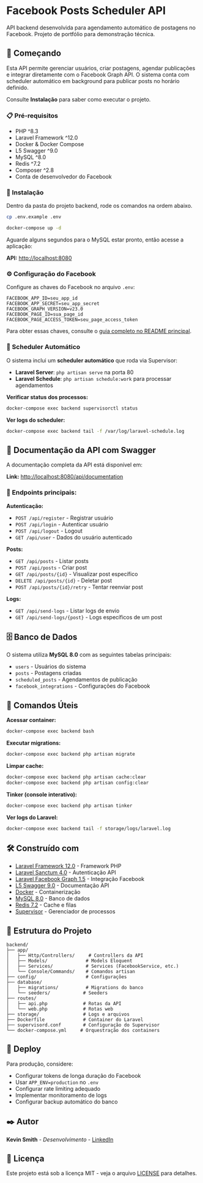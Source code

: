 # Facebook Posts Scheduler API

API backend desenvolvida para agendamento automático de postagens no Facebook. Projeto de portfólio para demonstração técnica.

## 🚀 Começando

Esta API permite gerenciar usuários, criar postagens, agendar publicações e integrar diretamente com o Facebook Graph API. O sistema conta com scheduler automático em background para publicar posts no horário definido.

Consulte **Instalação** para saber como executar o projeto.

### 📋 Pré-requisitos

-   PHP ^8.3
-   Laravel Framework ^12.0
-   Docker & Docker Compose
-   L5 Swagger ^9.0
-   MySQL ^8.0
-   Redis ^7.2
-   Composer ^2.8
-   Conta de desenvolvedor do Facebook

### 🔧 Instalação

Dentro da pasta do projeto backend, rode os comandos na ordem abaixo.

```bash
cp .env.example .env
```

```bash
docker-compose up -d
```

Aguarde alguns segundos para o MySQL estar pronto, então acesse a aplicação:

**API:** [http://localhost:8080](http://localhost:8080)

### ⚙️ Configuração do Facebook

Configure as chaves do Facebook no arquivo `.env`:

```env
FACEBOOK_APP_ID=seu_app_id
FACEBOOK_APP_SECRET=seu_app_secret
FACEBOOK_GRAPH_VERSION=v23.0
FACEBOOK_PAGE_ID=sua_page_id
FACEBOOK_PAGE_ACCESS_TOKEN=seu_page_access_token
```

Para obter essas chaves, consulte o [guia completo no README principal](../README.md#%EF%B8%8F-configuração-do-facebook).

### 🔄 Scheduler Automático

O sistema inclui um **scheduler automático** que roda via Supervisor:

-   **Laravel Server**: `php artisan serve` na porta 80
-   **Laravel Schedule**: `php artisan schedule:work` para processar agendamentos

**Verificar status dos processos:**

```bash
docker-compose exec backend supervisorctl status
```

**Ver logs do scheduler:**

```bash
docker-compose exec backend tail -f /var/log/laravel-schedule.log
```

## 📝 Documentação da API com Swagger

A documentação completa da API está disponível em:

**Link:** [http://localhost:8080/api/documentation](http://localhost:8080/api/documentation)

### 🔐 Endpoints principais:

**Autenticação:**

-   `POST /api/register` - Registrar usuário
-   `POST /api/login` - Autenticar usuário
-   `POST /api/logout` - Logout
-   `GET /api/user` - Dados do usuário autenticado

**Posts:**

-   `GET /api/posts` - Listar posts
-   `POST /api/posts` - Criar post
-   `GET /api/posts/{id}` - Visualizar post específico
-   `DELETE /api/posts/{id}` - Deletar post
-   `POST /api/posts/{id}/retry` - Tentar reenviar post

**Logs:**

-   `GET /api/send-logs` - Listar logs de envio
-   `GET /api/send-logs/{post}` - Logs específicos de um post

## 🗄️ Banco de Dados

O sistema utiliza **MySQL 8.0** com as seguintes tabelas principais:

-   `users` - Usuários do sistema
-   `posts` - Postagens criadas
-   `scheduled_posts` - Agendamentos de publicação
-   `facebook_integrations` - Configurações do Facebook

## 🔧 Comandos Úteis

**Acessar container:**

```bash
docker-compose exec backend bash
```

**Executar migrations:**

```bash
docker-compose exec backend php artisan migrate
```

**Limpar cache:**

```bash
docker-compose exec backend php artisan cache:clear
docker-compose exec backend php artisan config:clear
```

**Tinker (console interativo):**

```bash
docker-compose exec backend php artisan tinker
```

**Ver logs do Laravel:**

```bash
docker-compose exec backend tail -f storage/logs/laravel.log
```

## 🛠️ Construído com

-   [Laravel Framework 12.0](https://laravel.com/) - Framework PHP
-   [Laravel Sanctum 4.0](https://laravel.com/docs/sanctum) - Autenticação API
-   [Laravel Facebook Graph 1.5](https://github.com/joelbutcher/laravel-facebook-graph) - Integração Facebook
-   [L5 Swagger 9.0](https://github.com/DarkaOnLine/L5-Swagger) - Documentação API
-   [Docker](https://www.docker.com/) - Containerização
-   [MySQL 8.0](https://www.mysql.com/) - Banco de dados
-   [Redis 7.2](https://redis.io/) - Cache e filas
-   [Supervisor](http://supervisord.org/) - Gerenciador de processos

## 📁 Estrutura do Projeto

```
backend/
├── app/
│   ├── Http/Controllers/     # Controllers da API
│   ├── Models/              # Models Eloquent
│   ├── Services/            # Services (FacebookService, etc.)
│   └── Console/Commands/    # Comandos artisan
├── config/                  # Configurações
├── database/
│   ├── migrations/          # Migrations do banco
│   └── seeders/            # Seeders
├── routes/
│   ├── api.php             # Rotas da API
│   └── web.php             # Rotas web
├── storage/                # Logs e arquivos
├── Dockerfile              # Container do Laravel
├── supervisord.conf        # Configuração do Supervisor
└── docker-compose.yml     # Orquestração dos containers
```

## 🚀 Deploy

Para produção, considere:

-   Configurar tokens de longa duração do Facebook
-   Usar `APP_ENV=production` no `.env`
-   Configurar rate limiting adequado
-   Implementar monitoramento de logs
-   Configurar backup automático do banco

## ✒️ Autor

**Kevin Smith** - _Desenvolvimento_ - [LinkedIn](https://www.linkedin.com/in/kevin-smith-130a04154/)

## 📄 Licença

Este projeto está sob a licença MIT - veja o arquivo [LICENSE](../LICENSE) para detalhes.
